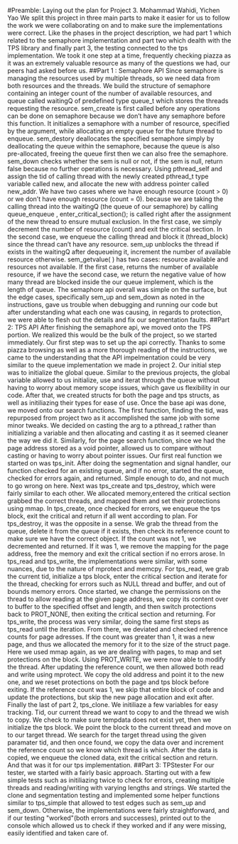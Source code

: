 #Preamble: Laying out the plan for Project 3. Mohammad Wahidi, Yichen Yao
  We split this project in three main parts to make it easier for us to follow the work we were collaborating on and to make sure the implementations were correct. Like the phases in the project description, we had part 1 which related to the semaphore implementation and part two which dealth with the TPS library and finally part 3, the testing connected to the tps implementation. We took it one step at a time, frequently checking piazza as it was an extremely valuable resource as many of the questions we had, our peers had asked before us.
##Part 1 : Semaphore API
	Since semaphore is managing the resources used by multiple threads, so we need data from both resources and the threads.  We build the structure of semaphore containing an integer count of the number of available resources, and queue called waitingQ of predefined type queue_t which stores the threads requesting the resource. 
	sem_create is first called before any operations can be done on semaphore because we don’t have any semaphore before this function. It initializes a semaphore with a number of resource, specified by the argument, while allocating an empty queue for the future thread to enqueue. 
	sem_destory deallocates the specified semaphore simply by deallocating the queue within the semaphore, because the queue is also pre-allocated, freeing the queue first then we can also free the semaphore. 
	sem_down checks whether the sem is null or not, if the sem is null, return false because no further operations is necessary. Using pthread_self and assign the tid of calling thread with the newly created pthread_t type variable called new, and allocate the new with address pointer called new_addr. We have two cases where we have enough resource (count > 0) or we don’t have enough resource (count = 0). because we are taking the calling thread into the waitingQ (the queue of our semaphore) by calling queue_enqueue , enter_critical_section(); is called right after the assignment of the new thread to ensure mutual exclusion. In the first case, we simply decrement the number of resource (count) and exit the critical section. In the second case, we enqueue the calling thread and block it (thread_block) since the thread can’t have any resource. 
 	sem_up  unblocks the thread if exists in the waitingQ after dequeueing it, increment the number of available resource otherwise. 
	sem_getvalue( ) has two cases: resource available and resources not available. If the first case, returns the number of available resource, if we have the second case, we return the negative value of how many thread are blocked inside the our queue implement, which is the length of queue. 
  The semaphore api overall was simple on the surface, but the edge cases, specifically sem_up and sem_down as noted in the instructions, gave us trouble when debugging and running our code but after understanding what each one was causing, in regards to protection, we were able to flesh out the details and fix our segmentation faults.
  ##Part 2: TPS API
    After finishing the semaphore api, we moved onto the TPS portion. We realized this would be the bulk of the project, so we started immediately. Our first step was to set up the api correctly. Thanks to some piazza browsing as well as a more thorough reading of the instructions, we came to the understanding that the API impelmentation could be very similar to the queue implementation we made in project 2. 
    Our initial step was to initialize the global queue. Similar to the previous projects, the global variable allowed to us initialize, use and iterat through the queue without having to worry about memory scope issues, which gave us flexibility in our code. After that, we created structs for both the page and tps structs, as well as initiliazing their types for ease of use. 
    Once the base api was done, we moved onto our search functions. The first function, finding the tid, was repurposed from project two as it accomplished the same job with some minor tweaks. We decided on casting the arg to a pthread_t rather than initializing a variable and then allocating and casting it as it seemed cleaner the way we did it. Similarly, for the page search function, since we had the page address stored as a void pointer, allowed us to compare without casting or having to worry about pointer issues.
    Our first real function we started on was tps_init. After doing the segmentation and signal handler, our function checked for an existing queue, and if no error, started the queue, checked for errors again, and returned. Simple enough to do, and not much to go wrong on here.
    Next was tps_create and tps_destroy, which were fairly similar to each other. We allocated memory,entered the critical section grabbed the correct threads, and mapped them and set their protections using mmap. In tps_create, once checked for errors, we enqueue the tps block, exit the critical and return if all went according to plan. For tps_destroy, it was the opposite in a sense. We grab the thread from the queue, delete it from the queue if it exists, then check its reference count to make sure we have the correct object. If the count was not 1, we decremented and returned. If it was 1, we remove the mapping for the page address, free the memory and exit the critical section if no errors arose.
    In tps_read and tps_write, the implementations were similar, with some nuances, due to the nature of mprotect and memcpy. For tps_read, we grab the current tid, initialize a tps block, enter the critical section and iterate for the thread, checking for errors such as NULL thread and buffer, and out of bounds memory errors. Once started, we change the permissions on the thread to allow reading at the given page address, we copy its content over to buffer to the specified offset and length, and then switch protections back to PROT_NONE, then exiting the critical section and returning. For tps_write, the process was very similar, doing the same first steps as tps_read until the iteration. From there, we deviated and checked reference counts for page adresses. If the count was greater than 1, it was a new page, and thus we allocated the memory for it to the size of the struct page. Here we used mmap again, as we are dealing with pages, to map and set protections on the block. Using PROT_WRITE, we were now able to modify the thread. After updating the reference count, we then allowed both read and write using mprotect. We copy the old address and point it to the new one, and we reset protections on both the page and tps block before exiting. If the reference count was 1, we skip that entire block of code and update the protections, but skip the new page allocation and exit after.
    Finally the last of part 2, tps_clone. We initiliaze a few variables for easy tracking. Tid, our current thread we want to copy to and the thread we wish to copy. We check to make sure tempdata does not exist yet, then we initialize the tps block. We point the block to the current thread and move on to our target thread. We search for the target thread using the given paramater tid, and then once found, we copy the data over and increment the reference count so we know which thread is which. After the data is copied, we enqueue the cloned data, exit the critical section and return. And that was it for our tps implementation.
    ##Part 3: TPStester
    For our tester, we started with a fairly basic approach. Starting out with a few simple tests such as initiliazing twice to check for errors, creating multiple threads and reading/writing with varying lengths and strings. We started the clone and segmentation testing and implemented some helper functions similar to tps_simple that allowed to test edges such as sem_up and sem_down. Otherwise, the implementations were fairly straightforward, and if our testing "worked"(both errors and successes), printed out to the console which allowed us to check if they worked and if any were missing, easily identified and taken care of.
